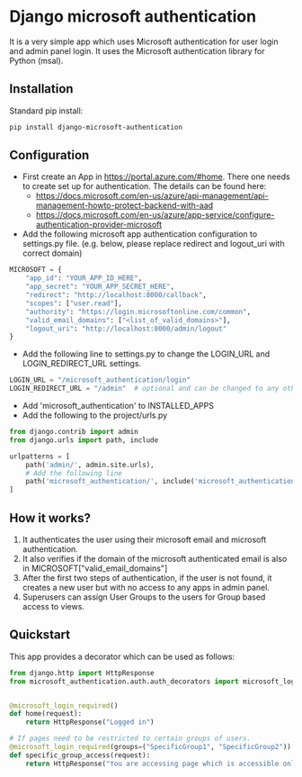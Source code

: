 # Django microsoft authentication

It is a very simple app which uses Microsoft authentication for user login and 
admin panel login. It uses the Microsoft authentication library for Python (msal).


## Installation

Standard pip install:

```bash
pip install django-microsoft-authentication
```


## Configuration

* First create an App in https://portal.azure.com/#home. There one needs to create set up for authentication. The details can be found here: 
  * https://docs.microsoft.com/en-us/azure/api-management/api-management-howto-protect-backend-with-aad
  * https://docs.microsoft.com/en-us/azure/app-service/configure-authentication-provider-microsoft
* Add the following microsoft app authentication configuration to settings.py file. (e.g. below, please replace redirect and logout_uri with correct domain)


```python
MICROSOFT = {
    "app_id": "YOUR_APP_ID_HERE",
    "app_secret": "YOUR_APP_SECRET_HERE",
    "redirect": "http://localhost:8000/callback",
    "scopes": ["user.read"],
    "authority": "https://login.microsoftonline.com/common",
    "valid_email_domains": ["<list_of_valid_domains>"],
    "logout_uri": "http://localhost:8000/admin/logout"
}
```


* Add the following line to settings.py to change the LOGIN_URL and LOGIN_REDIRECT_URL settings. 

```python
LOGIN_URL = "/microsoft_authentication/login"
LOGIN_REDIRECT_URL = "/admin"  # optional and can be changed to any other url
```


* Add 'microsoft_authentication' to INSTALLED_APPS
* Add the following to the project/urls.py

```python
from django.contrib import admin
from django.urls import path, include

urlpatterns = [
    path('admin/', admin.site.urls),
    # Add the following line
    path('microsoft_authentication/', include('microsoft_authentication.urls'))
]
```


## How it works?

1. It authenticates the user using their microsoft email and microsoft authentication.
2. It also verifies if the domain of the microsoft authenticated email is also in MICROSOFT["valid_email_domains"] 
3. After the first two steps of authentication, if the user is not found, it creates a new user but with no access to any apps in admin panel.
4. Superusers can assign User Groups to the users for Group based access to views.


## Quickstart

This app provides a decorator which can be used as follows:

```python
from django.http import HttpResponse
from microsoft_authentication.auth.auth_decorators import microsoft_login_required


@microsoft_login_required()
def home(request):
    return HttpResponse("Logged in")

# If pages need to be restricted to certain groups of users.
@microsoft_login_required(groups=("SpecificGroup1", "SpecificGroup2"))  # Add here the list of Group names
def specific_group_access(request):
    return HttpResponse("You are accessing page which is accessible only to users belonging to SpecificGroup1 or SpecificGroup2")

```

